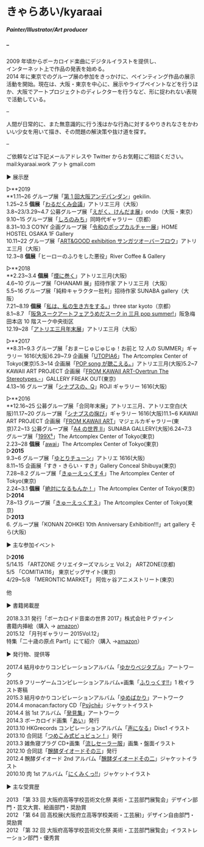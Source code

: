 ---
---

# きゃらあい/kyaraai

##### Painter/Illustrator/Art producer

##### –

2009 年頃からボーカロイド楽曲にデジタルイラストを提供し、  
インターネット上で作品の発表を始める。  
2014 年に東京でのグループ展の参加をきっかけに、ペインティング作品の展示活動を開始。現在は、大阪・東京を中心に、展示やライブペイントなどを行うほか、大阪でアートプロジェクトのディレクターを行うなど、形に捉われない表現で活動している。

–

人間が日常的に、また無意識的に行う浅はかな行為に対するやりきれなさをかわいい少女を用いて描き、その問題の解決策や抜け道を探す。

–

ご依頼などは下記メールアドレスや Twitter からお気軽にご相談ください。  
mail:kyaraai.work アット gmail.com

▶︎ 展示歴

▷**2019  
**1.11\~26 グループ展「[第 1 回大阪アンデパンダン](https://osaka-independants.studio.design/)」gekilin.  
1\.25\~2.5 **個展**「[わるだくみ会議](https://t.umblr.com/redirect?z=https%3A%2F%2Fwww.sangatsu.net%2Fposts%2F5537039%2F&t=MThjZTA4NjkwYTQ0NmQ5MGU2YTI3MjZhNTQ2YjA2YjZjODVkOGI3NCxUbU4zdWpESg%3D%3D&p=&m=0)」アトリエ三月（大阪）  
3\.8\~23/3.29\~4.7 公募グループ展「[えがく、けんだま展](https://ondo-info.net/content/10387/)」ondo（大阪・東京）  
9\.10\~15 グループ展「[しろのみち](https://www.dohjidai.com/gallery/exhibition/%E3%81%97%E3%82%8D%E3%81%AE%E3%81%BF%E3%81%A1/)」同時代ギャラリー（京都）  
8\.31\~10.3 CO’NY 企画グループ展「[令和のポップカルチャー展](https://co-ny.xyz/media/reiwa-pop-culture-exhibition-2019/)」HOME HOSTEL OSAKA 1F Gallery  
10\.11\~22 グループ展「[ART&GOOD exhibition サンガツオーバーフロウ](https://www.sangatsu.net/posts/6984451)」アトリエ三月（大阪）  
12\.3\~8 **個展**「ヒーローのふりをした悪役」River Coffee & Gallery

▷**2018  
**2.23\~3.4 **個展**「[煙に巻く](https://www.sangatsu.net/posts/3683026/)」アトリエ三月(大阪)  
4\.6\~10 グループ展「OHANAMI 展」招待作家 アトリエ三月（大阪）  
5\.5\~16 グループ展「純粋キャラクター批判」招待作家 SUNABA gallery（大阪）  
7\.21\~8.19 **個展**「[私は、私の生き方をする。](http://threestar-kyoto.jp/culture-event/%E3%80%90new-gallery%E3%80%91%E3%80%8C%E7%A7%81%E3%81%AF%E3%80%81%E7%A7%81%E3%81%AE%E7%94%9F%E3%81%8D%E6%96%B9%E3%82%92%E3%81%99%E3%82%8B%E3%80%82%E3%80%8D/)」three star kyoto（京都）  
8\.1\~8.7 「[阪急スークアートフェアうめだスーク in 三月 pop summer!](https://www.sangatsu.net/posts/4218691)」阪急梅田本店 10 階スーク中央街区  
12\.19\~28「[アトリエ三月年末展](https://www.sangatsu.net/posts/5299307)」アトリエ三月（大阪）

▷**2017  
**8.31\~9.3 グループ展「おまーじゅじゅじゅ！お前と 12 人の SUMMER」ギャラリー 1616(大阪)6.29\~7.9 企画展「[UTOPIA6](https://t.umblr.com/redirect?z=http%3A%2F%2Fwww.gallerycomplex.com%2Fschedule%2FACT175%2Futopia6.html&t=NTBlODY5YTg1MTU3NDZlZjc1YzI0OTA0N2MwYTIzMmRjN2I2ODIyNyxUbU4zdWpESg%3D%3D&p=&m=0)」The Artcomplex Center of Tokyo(東京)5.3\~14 企画展「[POP song が聴こえる。](https://t.umblr.com/redirect?z=http%3A%2F%2Fwww.sangatsu.net%2Fposts%2F3029519%3FcategoryIds%3D838087&t=ODg1MDhhZTZkMzZlYjkwYjkxNjI2NzYxZWZmNjE3NDg5YmYyYmUwOCxUbU4zdWpESg%3D%3D&p=&m=0)」アトリエ三月(大阪)5.2\~7 KAWAII ART PROJECT 企画展「[FROM KAWAII ART-Overtrun The Stereotypes.-](https://t.umblr.com/redirect?z=http%3A%2F%2Fkawaiiartproject.main.jp%2Fkawaii_art_project%2Fexhibition%2Ffrom_kawaii_art_ots%2Ffkaots_exhibitionarchive&t=OThkMTZjNzdmNTNjMGRkNTFkZjlhZDAxOTQ0NGQ0MDllOTEzMGI2MSxUbU4zdWpESg%3D%3D&p=&m=0)」GALLERY FREAK OUT(東京)  
4\.13\~16 グループ展「[シナプスの、Q](https://twitter.com/sinapusu_musubi)」ROJI ギャラリー 1616(大阪)

▷**2016  
**12.16\~25 公募グループ展「合同年末展」アトリエ三月、アトリエ空白(大阪)11.17\~20 グループ展「[シナプスの掬び](https://twitter.com/sinapusu_musubi)」ギャラリー 1616(大阪)11.1\~6 KAWAII ART PROJECT 企画展「[FROM KAWAII ART](https://t.umblr.com/redirect?z=http%3A%2F%2Fkawaiiartproject.main.jp%2Fnews%2F%25e9%2596%258b%25e5%2582%25ac%25e4%25b8%25ad%25ef%25bc%2581%25e3%2580%258cfrom-kawaii-art%25e3%2580%258d%25e5%25b1%2595&t=MGJjNDZmNGVmNDk4ZGJkMmYwOWM1ZGU5ZDVkYmZiZmJjMmE4OWQ5NixUbU4zdWpESg%3D%3D&p=&m=0)」マジェルカギャラリー(東京)7.2\~13 公募グループ展「[A4 の世界 Ⅱ](https://t.umblr.com/redirect?z=http%3A%2F%2Fwww.kcc.zaq.ne.jp%2Fdfyji500%2Fsunaba%2Fupcoming%2F20160702_fruits%2Ffruits.html&t=MjdlZGE5NmY3OGNhMDY4MGIyNjNiNDgzZTM3ZmQyMjRmOWM5NjVkYyxUbU4zdWpESg%3D%3D&p=&m=0)」SUNABA GALLERY(大阪)6.24\~7.3 グループ展「[199X⁵](https://t.umblr.com/redirect?z=http%3A%2F%2Fwww.gallerycomplex.com%2Fschedule%2FACT165%2F9x5.html&t=NjAyMzc4NzgwOTM3YWQyOTNkNTJiZTAyY2JlZDgyNGRlNzE1OTkwZSxUbU4zdWpESg%3D%3D&p=&m=0)」The Artcomplex Center of Tokyo(東京)  
2\.23\~28 **個展**「[awai](https://t.umblr.com/redirect?z=http%3A%2F%2Fwww.gallerycomplex.com%2Fschedule%2FACT163%2Fkyaraai.html&t=ZWFmYzc3NjNjOTk1YWUwZGFkODgzOGRlNGIxYmEzNzMyMzYwMzNkNixUbU4zdWpESg%3D%3D&p=&m=0)」The Artcomplex Center of Tokyo(東京)  
▷**2015**  
9\.3\~6 グループ展「[ゆとりチューン](https://t.umblr.com/redirect?z=http%3A%2F%2Fyutori.qnv.pw%2F%23about&t=NWEwM2EzODkyYzUwOWNhMjYyNGNjOThjNWYxZjAwNTZkZGFhNGFkZixUbU4zdWpESg%3D%3D&p=&m=0)」アトリエ 1616(大阪)  
8\.11\~15 企画展「すき・きらい・すき」Gallery Conceal Shibuya(東京)  
7\.28\~8.2 グループ展「[きゅーえっくす４](https://t.umblr.com/redirect?z=http%3A%2F%2Fwww.gallerycomplex.com%2Fschedule%2FACT155%2F9x.html&t=NDFlYTA4NDIyODViN2E0ZTg2ODFjNWY4YzI4M2ZiZWZhODUxMTM1MixUbU4zdWpESg%3D%3D&p=&m=0)」The Artcomplex Center of Tokyo(東京)  
2\.24\~3.1 **個展**「[絶対になるもんか！](https://t.umblr.com/redirect?z=http%3A%2F%2Fwww.gallerycomplex.com%2Fschedule%2FACT153%2Fkyaraai.html&t=NDk0NWE3ZTgwOTc5MGY0NGNmM2NiN2ZkMWU5ZTdkYjU1NWVkM2JmMyxUbU4zdWpESg%3D%3D&p=&m=0)」The Artcomplex Center of Tokyo(東京)  
▷**2014**  
7\.8\~13 グループ展「[きゅーえっくす３](https://t.umblr.com/redirect?z=http%3A%2F%2Fwww.gallerycomplex.com%2Fschedule%2FACT145%2F199x.html&t=NWNjNTJjZThkNjc4NTQzNWExMzMwNjQ4MGI0OTQ1NzNjZTUxYTE2YyxUbU4zdWpESg%3D%3D&p=&m=0)」The Artcomplex Center of Tokyo(東京)  
▷**2013**  
6\. グループ展「KONAN ZOHKEI 10th Anniversary Exhibition!!!」art gallery そら(大阪)

▶︎ 主な参加イベント

▷**2016**  
5/14.15 「ARTZONE クリエイターズマルシェ Vol.2」 ARTZONE(京都)  
5/5 「COMITIA116」 東京ビッグサイト(東京)  
4/29\~5/8 「MERONTIC MARKET」 阿佐ヶ谷アニメストリート(東京)

他

▶︎ 書籍掲載歴

2018\.3.31 発行「ボーカロイド音楽の世界 2017」株式会社 P ヴァイン  
書籍内挿絵（購入 → [amazon](https://t.umblr.com/redirect?z=https%3A%2F%2Fwww.amazon.co.jp%2F%25E3%2583%259C%25E3%2583%25BC%25E3%2582%25AB%25E3%2583%25AD%25E3%2582%25A4%25E3%2583%2589%25E9%259F%25B3%25E6%25A5%25BD%25E3%2581%25AE%25E4%25B8%2596%25E7%2595%258C-2017-ele-king-books-%25E3%2581%2597%25E3%2581%25BE%2Fdp%2F4907276931&t=MThjZWU1YmZiMDQxNmI5ODBmYTMzNDVlM2M2N2U1MDM5Y2RmMDUxMixUbU4zdWpESg%3D%3D&p=&m=0)）  
2015\.12 「月刊ギャラリー 2015Vol.12」  
特集「二十歳の原点 Part1」にて紹介（購入 →[amazon](https://t.umblr.com/redirect?z=https%3A%2F%2Fwww.amazon.co.jp%2F%25E3%2582%25AE%25E3%2583%25A3%25E3%2583%25A9%25E3%2583%25AA%25E3%2583%25BC-2015-vol-12%25E2%2580%2595%25E3%2582%25A2%25E3%2583%25BC%25E3%2583%2588%25E3%2583%2595%25E3%2582%25A3%25E3%2583%25BC%25E3%2583%25AB%25E3%2583%2589%25E3%2582%25A6%25E3%2582%25A9%25E3%2583%25BC%25E3%2582%25AD%25E3%2583%25B3%25E3%2582%25B0%25E3%2582%25AC%25E3%2582%25A4%25E3%2583%2589-%25E7%2589%25B9%25E9%259B%2586-%25E4%25BA%258C%25E5%258D%2581%25E6%25AD%25B3%25E3%2581%25AE%25E5%258E%259F%25E7%2582%25B9%2Fdp%2F486047239X%2Fref%3Dsr_1_fkmr0_2%3F__mk_ja_JP%3D%25E3%2582%25AB%25E3%2582%25BF%25E3%2582%25AB%25E3%2583%258A%26keywords%3D%25E6%259C%2588%25E5%2588%258A%25E3%2582%25AE%25E3%2583%25A3%25E3%2583%25A9%25E3%2583%25AA%25E3%2583%25BC2015%2B%25EF%25BC%2591%25EF%25BC%2592%26qid%3D1572935940%26s%3Dbooks%26sr%3D1-2-fkmr0&t=MDAxZTIzMGYxMjM5NTdhMTkyMmZjODE0YTM4YjRiMGYxYTA2YzA5YixUbU4zdWpESg%3D%3D&p=&m=0)）

▶︎ 発行物、提供等

2017\.4 結月ゆかりコンピレーションアルバム「[ゆかりベジタブル](https://t.umblr.com/redirect?z=https%3A%2F%2Fwww.sangatsu.net%2Fposts%2F3683026%2F&t=NWMyOTkwZWQ4ZjQxMDczYmFmYTU2MTAxMWI0OWQ1NDcxMmJkZWJhNyxUbU4zdWpESg%3D%3D&p=&m=0)」アートワーク  
2015\.9 フリーゲームコンピレーションアルバム+画集「[ふりっくす!!](https://t.umblr.com/redirect?z=http%3A%2F%2Fwww.nicovideo.jp%2Fwatch%2Fsm28103501&t=MzcwZmQ4NTdmNjQ0ZmJiNTBkMTFlZTU4YTgwNTdjZWY0Y2Q5YjIwZCxUbU4zdWpESg%3D%3D&p=&m=0)」1 枚イラスト寄稿  
2015\.3 結月ゆかりコンピレーションアルバム「[ゆめばかり](https://t.umblr.com/redirect?z=http%3A%2F%2Fwww.nicovideo.jp%2Fwatch%2Fsm25699961&t=NjNlNzc5MTI1OWEzYzIwOTY5Zjc2ZmI0M2E4M2I2YWQ5NWJiZDM0NixUbU4zdWpESg%3D%3D&p=&m=0)」アートワーク  
2014\.4 monacan:factory CD「[Psȳchē](https://t.umblr.com/redirect?z=http%3A%2F%2Fwww.nicovideo.jp%2Fwatch%2Fsm23371436&t=N2QzMmNkZGYxNzc2ZmI1MTI5MmEwM2Y3Y2FhN2FhOWY4MmQyNzE2OSxUbU4zdWpESg%3D%3D&p=&m=0)」ジャケットイラスト  
2014\.4 翁 1st アルバム「[発見集](https://t.umblr.com/redirect?z=http%3A%2F%2Fwww.nicovideo.jp%2Fwatch%2Fsm23325633%3Fplaylist_type%3Dmylist%26group_id%3D21045906%26mylist_sort%3D6%26ref%3Dmylist_s6_p1_n42&t=NDViZDc0NjJmMDM5Y2MzMGRlZmMwMjJlNzQyMDRiYzUwYTc5Y2Q5MixUbU4zdWpESg%3D%3D&p=&m=0)」アートワーク  
2014\.3 ボーカロイド画集「[あい](https://t.umblr.com/redirect?z=http%3A%2F%2Fwww.pixiv.net%2Fmember_illust.php%3Fmode%3Dmedium%26illust_id%3D41855335&t=M2FlYzlmNzM0NTFhMDNmOTZmZGQzNjE2MDZjYmVjMTg5MTJkOWE2NyxUbU4zdWpESg%3D%3D&p=&m=0)」発行  
2013\.10 HK­Grecords コンピレーションアルバム「[声になる](https://t.umblr.com/redirect?z=http%3A%2F%2Fkimi-no-koe.strikingly.com&t=NjAzYzAxMDY3M2IyYjI2ZmM3MDc1OTE5OWI2YWE1M2ZkMWE4NWMyYixUbU4zdWpESg%3D%3D&p=&m=0)」Disc1 イラスト  
2013\.10 合同誌「[つめこみ式ビュビュン！](https://t.umblr.com/redirect?z=http%3A%2F%2Fwww.pixiv.net%2Fmember_illust.php%3Fmode%3Dmedium%26illust_id%3D39058841&t=NmVmZmNlNDNmOGU0MjhhODRmZjcxNzc4Zjk4MDI0MzQ3ODE5NzZjOCxUbU4zdWpESg%3D%3D&p=&m=0)」発行  
2013\.3 雑魚寝プラグ CD+画集「[流しセーラー服](https://t.umblr.com/redirect?z=http%3A%2F%2Fwww.nicovideo.jp%2Fwatch%2Fsm20378365&t=MDNiOGQwYTQ3NzhlYmUxNDU1ZjQxOGYyOGMzZTFiZjdmNjAzOTgzOCxUbU4zdWpESg%3D%3D&p=&m=0)」画集・盤面イラスト  
2012\.10 合同誌「[醗酵ダイオードその三](https://t.umblr.com/redirect?z=http%3A%2F%2Fwww.pixiv.net%2Fmember_illust.php%3Fmode%3Dmedium%26illust_id%3D31030213&t=NDdkNDlmYWQwOTEzODNjY2QyMDAxMzIyNDlhMjUzZTcyZjcxNWZlNSxUbU4zdWpESg%3D%3D&p=&m=0)」発行  
2012\.4 醗酵ダイオード 2nd アルバム「[醗酵ダイオードその二](https://t.umblr.com/redirect?z=http%3A%2F%2Fhkdi.client.jp%2F0002.html&t=ZmE1MjhkY2ZjNDU3MDI0OGRlMDg1M2QwNzE5YzUwYjc2NGQ1MDgxYyxUbU4zdWpESg%3D%3D&p=&m=0)」ジャケットイラスト  
2010\.10 肉 1st アルバム「[にくみくっ!!](https://t.umblr.com/redirect?z=http%3A%2F%2Fwww21.tok2.com%2Fhome%2Ftheonenik%2Fhatunemiku.htm&t=YWU3OTIxYmU2MzJmMmJjOGJiYTEzMjY3ZDEwMzQ2OTIzN2VhZmE1OSxUbU4zdWpESg%3D%3D&p=&m=0)」ジャケットイラスト

▶︎ 主な受賞歴

2013 「第 33 回 大阪府高等学校芸術文化祭 美術・工芸部門展覧会」デザイン部門・芸文大賞、絵画部門・奨励賞  
2012 「第 64 回 高校展(大阪府立高等学校美術・工芸展)」デザイン自由部門・奨励賞  
2012 「第 32 回 大阪府高等学校芸術文化祭 美術・工芸部門展覧会」イラストレーション部門・優秀賞
